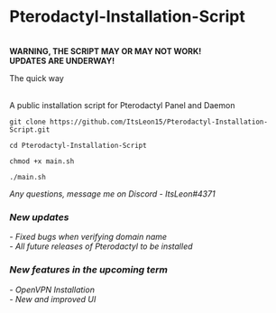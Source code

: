 # Pterodactyl-Installation-Script
<br><b> WARNING, THE SCRIPT MAY OR MAY NOT WORK!<br> UPDATES ARE UNDERWAY! </b>
<p>The quick way</p> <br /> 
A public installation script for Pterodactyl Panel and Daemon <br /> 

``git clone https://github.com/ItsLeon15/Pterodactyl-Installation-Script.git``

``cd Pterodactyl-Installation-Script``

``chmod +x main.sh``

``./main.sh``

<i>Any questions, message me on Discord - ItsLeon#4371<i>

<h3>New updates</h3>
- Fixed bugs when verifying domain name<br>
- All future releases of Pterodactyl to be installed<br>

<h3>New features in the upcoming term</h3>
- OpenVPN Installation<br>
- New and improved UI<br>
